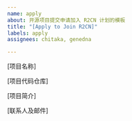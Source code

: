 ```yaml
---
name: apply
about: 开源项目提交申请加入 R2CN 计划的模板
title: "[Apply to Join R2CN]"
labels: apply
assignees: chitaka, genedna

---
```


[项目名称] 

[项目代码仓库] 

[项目简介] 

[联系人及邮件]
